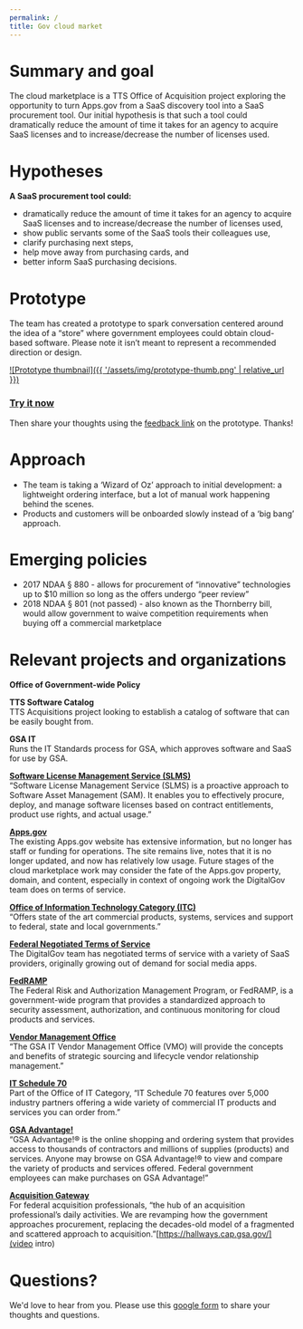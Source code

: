 ```yaml
---
permalink: /
title: Gov cloud market
---
```


# Summary and goal
The cloud marketplace is a TTS Office of Acquisition project exploring the opportunity to turn Apps.gov from a SaaS discovery tool into a SaaS procurement tool. Our initial hypothesis is that such a tool could dramatically reduce the amount of time it takes for an agency to acquire SaaS licenses and to increase/decrease the number of licenses used.

# Hypotheses
**A SaaS procurement tool could:**
- dramatically reduce the amount of time it takes for an agency to acquire SaaS licenses and to increase/decrease the number of licenses used,
- show public servants some of the SaaS tools their colleagues use,
- clarify purchasing next steps,
- help move away from purchasing cards, and
- better inform SaaS purchasing decisions.

# Prototype

The team has created a prototype to spark conversation centered around the idea of a “store” where government employees could obtain cloud-based software. Please note it isn’t meant to represent a recommended direction or design.

[![Prototype thumbnail]({{ '/assets/img/prototype-thumb.png' | relative_url }})](https://gsa.invisionapp.com/share/4RCD8OISB#/241551676_home-Logged-In)

### [Try it now](https://gsa.invisionapp.com/share/4RCD8OISB#/241551676_home-Logged-In)
Then share your thoughts using the [feedback link](http://docs.google.com/forms/d/e/1FAIpQLSer389kqIkYiYW5Veqcf8urhr_ldLmCEBf-l-fU5O6gYWKRmQ/viewform) on the prototype. Thanks!

# Approach
- The team is taking a ‘Wizard of Oz’ approach to initial development: a lightweight ordering interface, but a lot of manual work happening behind the scenes.
- Products and customers will be onboarded slowly instead of a ‘big bang’ approach.


# Emerging policies
- 2017 NDAA § 880 - allows for procurement of “innovative” technologies up to $10 million so long as the offers undergo “peer review”
- 2018 NDAA § 801 (not passed) - also known as the Thornberry bill, would allow government to waive competition requirements when buying off a commercial marketplace


# Relevant projects and organizations

**Office of Government-wide Policy**

**TTS Software Catalog**<br>
TTS Acquisitions project looking to establish a catalog of software that can be easily bought from.

**GSA IT**<br>
Runs the IT Standards process for GSA, which approves software and SaaS for use by GSA.

**[Software License Management Service (SLMS)](https://www.gsa.gov/portal/content/154742)**<br>
“Software License Management Service (SLMS) is a proactive approach to Software Asset Management (SAM). It enables you to effectively procure, deploy, and manage software licenses based on contract entitlements, product use rights, and actual usage.”

**[Apps.gov](https://apps.gov/)**<br>
The existing Apps.gov website has extensive information, but no longer has staff or funding for operations. The site remains live, notes that it is no longer updated, and now has relatively low usage. Future stages of the cloud marketplace work may consider the fate of the Apps.gov property, domain, and content, especially in context of ongoing work the DigitalGov team does on terms of service.

**[Office of Information Technology Category (ITC)](https://www.gsa.gov/portal/category/213830)**<br>
“Offers state of the art commercial products, systems, services and support to federal, state and local governments.”

**[Federal Negotiated Terms of Service](https://www.digitalgov.gov/resources/federal-compatible-terms-of-service-agreements/)**<br>
The DigitalGov team has negotiated terms of service with a variety of SaaS providers, originally growing out of demand for social media apps.

**[FedRAMP](https://www.fedramp.gov/about-us/about/)**<br>
The Federal Risk and Authorization Management Program, or FedRAMP, is a government-wide program that provides a standardized approach to security assessment, authorization, and continuous monitoring for cloud products and services.

**[Vendor Management Office](https://www.gsa.gov/portal/content/199059)**<br>
“The GSA IT Vendor Management Office (VMO) will provide the concepts and benefits of strategic sourcing and lifecycle vendor relationship management.”

**[IT Schedule 70](https://www.gsa.gov/portal/content/104506)**<br>
Part of the Office of IT Category, “IT Schedule 70 features over 5,000 industry partners offering a wide variety of commercial IT products and services you can order from.”

**[GSA Advantage!](https://www.gsaadvantage.gov/)**<br>
“GSA Advantage!® is the online shopping and ordering system that provides access to thousands of contractors and millions of supplies (products) and services. Anyone may browse on GSA Advantage!® to view and compare the variety of products and services offered. Federal government employees can make purchases on GSA Advantage!”

**[Acquisition Gateway](https://hallways.cap.gsa.gov/)**<br>
For federal acquisition professionals, “the hub of an acquisition professional’s daily activities.  We are revamping how the government approaches procurement, replacing the decades-old model of a fragmented and scattered approach to acquisition.”[https://hallways.cap.gsa.gov/](video intro)

# Questions?
We'd love to hear from you. Please use this [google form](http://docs.google.com/forms/d/e/1FAIpQLSer389kqIkYiYW5Veqcf8urhr_ldLmCEBf-l-fU5O6gYWKRmQ/viewform) to share your thoughts and questions.
